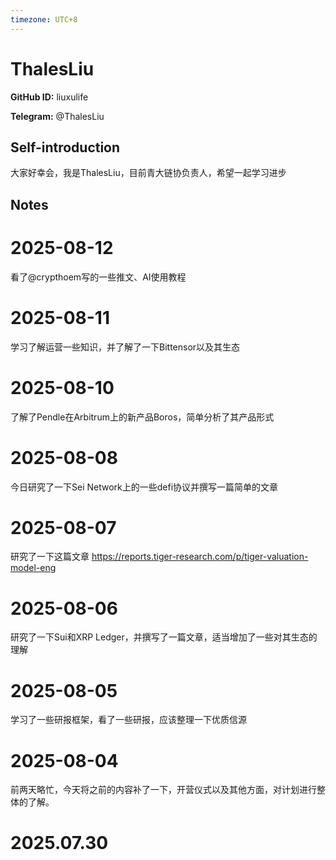 ```yaml
---
timezone: UTC+8
---
```


# ThalesLiu

**GitHub ID:** liuxulife

**Telegram:** @ThalesLiu

## Self-introduction

大家好幸会，我是ThalesLiu，目前青大链协负责人，希望一起学习进步

## Notes

<!-- Content_START -->
# 2025-08-12

看了@crypthoem写的一些推文、AI使用教程

# 2025-08-11

学习了解运营一些知识，并了解了一下Bittensor以及其生态

# 2025-08-10

了解了Pendle在Arbitrum上的新产品Boros，简单分析了其产品形式

# 2025-08-08

今日研究了一下Sei Network上的一些defi协议并撰写一篇简单的文章

# 2025-08-07

研究了一下这篇文章 https://reports.tiger-research.com/p/tiger-valuation-model-eng

# 2025-08-06

研究了一下Sui和XRP Ledger，并撰写了一篇文章，适当增加了一些对其生态的理解

# 2025-08-05

学习了一些研报框架，看了一些研报，应该整理一下优质信源

# 2025-08-04

前两天略忙，今天将之前的内容补了一下，开营仪式以及其他方面，对计划进行整体的了解。


# 2025.07.30


<!-- Content_END -->
